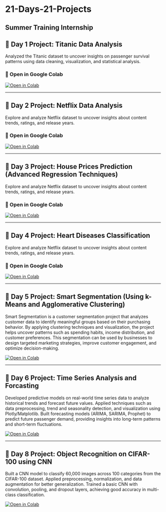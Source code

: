 # 21-Days-21-Projects  
**Summer Training Internship**
---

## 🚀 Day 1 Project: Titanic Data Analysis  

Analyzed the Titanic dataset to uncover insights on passenger survival patterns using data cleaning, visualization, and statistical analysis.

### 📂 Open in Google Colab  
<a href="https://colab.research.google.com/drive/19jq2Os_wxkE6WgXK0h4VNDQFsSicXiuh?usp=sharing" target="_blank">
  <img src="https://img.shields.io/badge/Open%20in-Colab-F9AB00?logo=googlecolab&logoColor=white" alt="Open in Colab"/>
</a>

---

## 🚀 Day 2 Project: Netflix Data Analysis  

Explore and analyze Netflix dataset to uncover insights about content trends, ratings, and release years.  

### 📂 Open in Google Colab  
<a href="https://colab.research.google.com/drive/1OHRg6acdVhqitVSnC2xoeHguE-VgjCnm?usp=sharing" target="_blank">
  <img src="https://img.shields.io/badge/Open%20in-Colab-F9AB00?logo=googlecolab&logoColor=white" alt="Open in Colab"/>
</a>

---

## 🚀 Day 3 Project: House Prices Prediction (Advanced Regression Techniques)

Explore and analyze Netflix dataset to uncover insights about content trends, ratings, and release years.  

### 📂 Open in Google Colab  
<a href="https://colab.research.google.com/drive/1OHRg6acdVhqitVSnC2xoeHguE-VgjCnm?usp=sharing" target="_blank">
  <img src="https://img.shields.io/badge/Open%20in-Colab-F9AB00?logo=googlecolab&logoColor=white" alt="Open in Colab"/>
</a>

---

## 🚀 Day 4 Project: Heart Diseases Classification

Explore and analyze Netflix dataset to uncover insights about content trends, ratings, and release years.  

### 📂 Open in Google Colab  
<a href="https://colab.research.google.com/drive/1OHRg6acdVhqitVSnC2xoeHguE-VgjCnm?usp=sharing" target="_blank">
  <img src="https://img.shields.io/badge/Open%20in-Colab-F9AB00?logo=googlecolab&logoColor=white" alt="Open in Colab"/>
</a>

---

## 🚀 Day 5 Project: Smart Segmentation (Using k-Means and Agglomerative Clustering)

Smart Segmentation is a customer segmentation project that analyzes customer data to identify meaningful groups based on their purchasing behavior. By applying clustering techniques and visualization, the project helps uncover patterns such as spending habits, income distribution, and customer preferences. This segmentation can be used by businesses to design targeted marketing strategies, improve customer engagement, and optimize decision-making.

<a href="https://colab.research.google.com/drive/12yoHqc496rdkORnSZAppbm0UXfqNAD4E?usp=sharing" target="_blank">
  <img src="https://img.shields.io/badge/Open%20in-Colab-F9AB00?logo=googlecolab&logoColor=white" alt="Open in Colab"/>
</a>

---

## 🚀 Day 6 Project: Time Series Analysis and Forcasting

Developed predictive models on real-world time series data to analyze historical trends and forecast future values. Applied techniques such as data preprocessing, trend and seasonality detection, and visualization using Plotly/Matplotlib. Built forecasting models (ARIMA, SARIMA, Prophet) to predict future passenger demand, providing insights into long-term patterns and short-term fluctuations.

<a href="https://colab.research.google.com/drive/1vEzvP7YGtijBJ3cf7oRn-WUD6CD86J2J?usp=sharing" target="_blank">
  <img src="https://img.shields.io/badge/Open%20in-Colab-F9AB00?logo=googlecolab&logoColor=white" alt="Open in Colab"/>
</a>

---

## 🚀 Day 8 Project: Object Recognition on CIFAR-100 using CNN

Built a CNN model to classify 60,000 images across 100 categories from the CIFAR-100 dataset. Applied preprocessing, normalization, and data augmentation for better generalization. Trained a basic CNN with convolution, pooling, and dropout layers, achieving good accuracy in multi-class classification.

<a href="https://colab.research.google.com/drive/1pmhRpIJ21BCKnXwKIrX8pKFGB35ptdEV?usp=sharing" target="_blank">
  <img src="https://img.shields.io/badge/Open%20in-Colab-F9AB00?logo=googlecolab&logoColor=white" alt="Open in Colab"/>
</a>